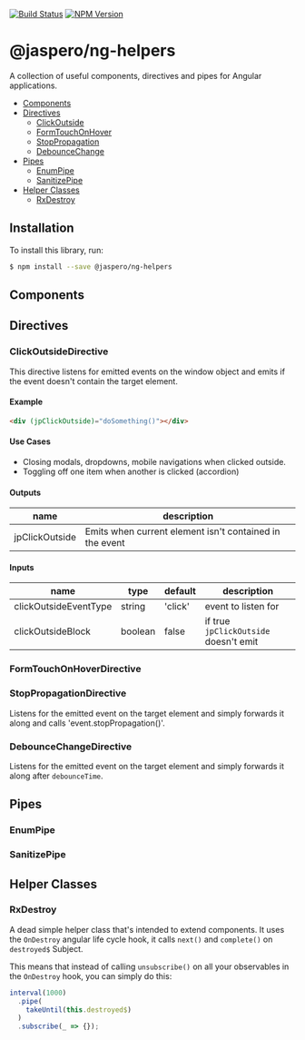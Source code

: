 [![Build Status](https://travis-ci.org/Jaspero/ng-helpers.svg?branch=master)](https://travis-ci.org/Jaspero/ng-helpers)
[![NPM Version](https://img.shields.io/npm/v/@jaspero/ng-helpers.svg)](https://www.npmjs.com/package/@jaspero/ng-helpers)

# @jaspero/ng-helpers

A collection of useful components, directives and pipes for Angular applications.

  - [Components](#components)
  - [Directives](#directives)
    - [ClickOutside](#clickoutsidedirective)
    - [FormTouchOnHover](#formtouchonhoverdirective)
    - [StopPropagation](#stoppropagationdirective)
    - [DebounceChange](#debouncechangedirective)
  - [Pipes](#pipes)
    - [EnumPipe](#enumpipe)
    - [SanitizePipe](#sanitizepipe)
  - [Helper Classes](#helper-classes)
    - [RxDestroy](#rxdestroy)

## Installation

To install this library, run:

```bash
$ npm install --save @jaspero/ng-helpers
```

## Components

## Directives

### ClickOutsideDirective

This directive listens for emitted events on the window object and emits
if the event doesn't contain the target element. 

#### Example

```html
<div (jpClickOutside)="doSomething()"></div>
``` 

#### Use Cases

- Closing modals, dropdowns, mobile navigations when clicked outside.
- Toggling off one item when another is clicked (accordion)

#### Outputs

|name|description|
|---|---|
|jpClickOutside|Emits when current element isn't contained in the event|

#### Inputs

|name|type|default|description|
|---|---|---|---|
|clickOutsideEventType|string|'click'|event to listen for|
|clickOutsideBlock|boolean|false|if true `jpClickOutside` doesn't emit|

### FormTouchOnHoverDirective

### StopPropagationDirective

Listens for the emitted event on the target element and simply 
forwards it along and calls 'event.stopPropagation()'.

### DebounceChangeDirective

Listens for the emitted event on the target element and simply
forwards it along after `debounceTime`.

## Pipes 

### EnumPipe

### SanitizePipe

## Helper Classes

### RxDestroy

A dead simple helper class that's intended to extend components.
It uses the `OnDestroy` angular life cycle hook, it calls `next()` and
`complete()` on `destroyed$` Subject. 

This means that instead of calling `unsubscribe()` on all your observables
in the `OnDestroy` hook, you can simply do this:

```ts
interval(1000)
  .pipe(
    takeUntil(this.destroyed$)
  )
  .subscribe(_ => {});
```
